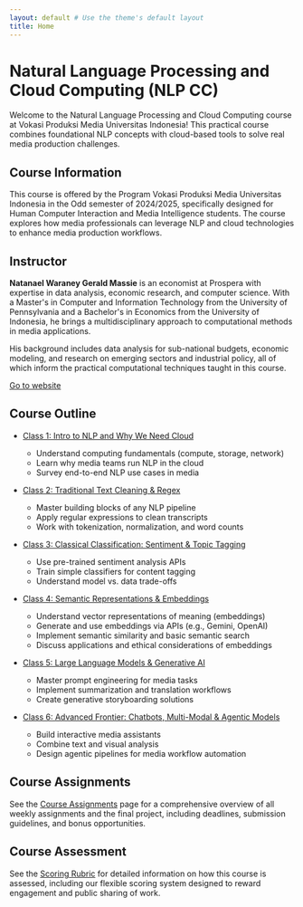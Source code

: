 ```yaml
---
layout: default # Use the theme's default layout
title: Home
---
```


# Natural Language Processing and Cloud Computing (NLP CC)

Welcome to the Natural Language Processing and Cloud Computing course at Vokasi Produksi Media Universitas Indonesia! This practical course combines foundational NLP concepts with cloud-based tools to solve real media production challenges.

## Course Information

This course is offered by the Program Vokasi Produksi Media Universitas Indonesia in the Odd semester of 2024/2025, specifically designed for Human Computer Interaction and Media Intelligence students. The course explores how media professionals can leverage NLP and cloud technologies to enhance media production workflows.

## Instructor

**Natanael Waraney Gerald Massie** is an economist at Prospera with expertise in data analysis, economic research, and computer science. With a Master's in Computer and Information Technology from the University of Pennsylvania and a Bachelor's in Economics from the University of Indonesia, he brings a multidisciplinary approach to computational methods in media applications.

His background includes data analysis for sub-national budgets, economic modeling, and research on emerging sectors and industrial policy, all of which inform the practical computational techniques taught in this course.

[Go to website](#)

## Course Outline

* [Class 1: Intro to NLP and Why We Need Cloud](class1-outline.md)
  * Understand computing fundamentals (compute, storage, network)
  * Learn why media teams run NLP in the cloud
  * Survey end-to-end NLP use cases in media

* [Class 2: Traditional Text Cleaning & Regex](class2-outline.md)
  * Master building blocks of any NLP pipeline
  * Apply regular expressions to clean transcripts
  * Work with tokenization, normalization, and word counts

* [Class 3: Classical Classification: Sentiment & Topic Tagging](class3-outline.md)
  * Use pre-trained sentiment analysis APIs
  * Train simple classifiers for content tagging
  * Understand model vs. data trade-offs

* [Class 4: Semantic Representations & Embeddings](class4-outline.md)
  * Understand vector representations of meaning (embeddings)
  * Generate and use embeddings via APIs (e.g., Gemini, OpenAI)
  * Implement semantic similarity and basic semantic search
  * Discuss applications and ethical considerations of embeddings

* [Class 5: Large Language Models & Generative AI](class5-outline.md)
  * Master prompt engineering for media tasks
  * Implement summarization and translation workflows
  * Create generative storyboarding solutions

* [Class 6: Advanced Frontier: Chatbots, Multi-Modal & Agentic Models](class6-outline.md)
  * Build interactive media assistants
  * Combine text and visual analysis
  * Design agentic pipelines for media workflow automation

## Course Assignments

See the [Course Assignments](assignments.md) page for a comprehensive overview of all weekly assignments and the final project, including deadlines, submission guidelines, and bonus opportunities.

## Course Assessment

See the [Scoring Rubric](scoring-rubric.md) for detailed information on how this course is assessed, including our flexible scoring system designed to reward engagement and public sharing of work. 